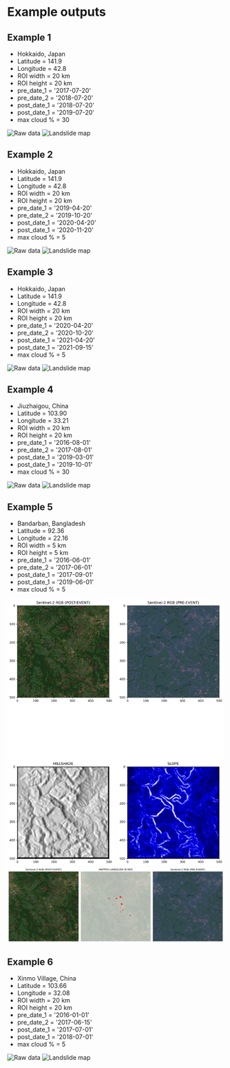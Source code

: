 # Example outputs

## Example 1
- Hokkaido, Japan
- Latitude = 141.9
- Longitude = 42.8
- ROI width = 20 km
- ROI height = 20 km
- pre_date_1 = '2017-07-20'
- pre_date_2 = '2018-07-20'
- post_date_1 = '2018-07-20'
- post_date_1 = '2019-07-20'
- max cloud % = 30

![Raw data](./example_outputs/example_1/raw_data_plot.png)
![Landslide map](./example_outputs/example_1/prediction_plot.png)

## Example 2
- Hokkaido, Japan
- Latitude = 141.9
- Longitude = 42.8
- ROI width = 20 km
- ROI height = 20 km
- pre_date_1 = '2019-04-20'
- pre_date_2 = '2019-10-20'
- post_date_1 = '2020-04-20'
- post_date_1 = '2020-11-20'
- max cloud % = 5

![Raw data](./example_outputs/example_2/raw_data_plot.png)
![Landslide map](./example_outputs/example_2/prediction_plot.png)

## Example 3
- Hokkaido, Japan
- Latitude = 141.9
- Longitude = 42.8
- ROI width = 20 km
- ROI height = 20 km
- pre_date_1 = '2020-04-20'
- pre_date_2 = '2020-10-20'
- post_date_1 = '2021-04-20'
- post_date_1 = '2021-09-15'
- max cloud % = 5

![Raw data](./example_outputs/example_3/raw_data_plot.png)
![Landslide map](./example_outputs/example_3/prediction_plot.png)

## Example 4
- Jiuzhaigou, China
- Latitude = 103.90
- Longitude = 33.21
- ROI width = 20 km
- ROI height = 20 km
- pre_date_1 = '2016-08-01'
- pre_date_2 = '2017-08-01'
- post_date_1 = '2019-03-01'
- post_date_1 = '2019-10-01'
- max cloud % = 30

![Raw data](./example_outputs/example_4/raw_data_plot.png)
![Landslide map](./example_outputs/example_4/prediction_plot.png)

## Example 5
- Bandarban, Bangladesh
- Latitude = 92.36
- Longitude = 22.16
- ROI width = 5 km
- ROI height = 5 km
- pre_date_1 = '2016-06-01'
- pre_date_2 = '2017-06-01'
- post_date_1 = '2017-09-01'
- post_date_1 = '2019-06-01'
- max cloud % = 5

![Raw data](./example_outputs/example_5/raw_data_plot.png)
![Landslide map](./example_outputs/example_5/prediction_plot.png)

## Example 6
- Xinmo Village, China
- Latitude = 103.66
- Longitude = 32.08
- ROI width = 20 km
- ROI height = 20 km
- pre_date_1 = '2016-01-01'
- pre_date_2 = '2017-06-15'
- post_date_1 = '2017-07-01'
- post_date_1 = '2018-07-01'
- max cloud % = 5

![Raw data](./example_outputs/example_6/raw_data_plot.png)
![Landslide map](./example_outputs/example_6/prediction_plot.png)